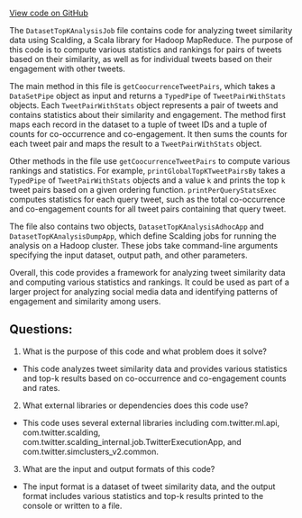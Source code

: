 [View code on GitHub](https://github.com/misbahsy/the-algorithm/src/scala/com/twitter/simclusters_v2/scalding/tweet_similarity/DatasetTopKAnalysisJob.scala)

The `DatasetTopKAnalysisJob` file contains code for analyzing tweet similarity data using Scalding, a Scala library for Hadoop MapReduce. The purpose of this code is to compute various statistics and rankings for pairs of tweets based on their similarity, as well as for individual tweets based on their engagement with other tweets.

The main method in this file is `getCoocurrenceTweetPairs`, which takes a `DataSetPipe` object as input and returns a `TypedPipe` of `TweetPairWithStats` objects. Each `TweetPairWithStats` object represents a pair of tweets and contains statistics about their similarity and engagement. The method first maps each record in the dataset to a tuple of tweet IDs and a tuple of counts for co-occurrence and co-engagement. It then sums the counts for each tweet pair and maps the result to a `TweetPairWithStats` object.

Other methods in the file use `getCoocurrenceTweetPairs` to compute various rankings and statistics. For example, `printGlobalTopKTweetPairsBy` takes a `TypedPipe` of `TweetPairWithStats` objects and a value `k` and prints the top `k` tweet pairs based on a given ordering function. `printPerQueryStatsExec` computes statistics for each query tweet, such as the total co-occurrence and co-engagement counts for all tweet pairs containing that query tweet.

The file also contains two objects, `DatasetTopKAnalysisAdhocApp` and `DatasetTopKAnalysisDumpApp`, which define Scalding jobs for running the analysis on a Hadoop cluster. These jobs take command-line arguments specifying the input dataset, output path, and other parameters.

Overall, this code provides a framework for analyzing tweet similarity data and computing various statistics and rankings. It could be used as part of a larger project for analyzing social media data and identifying patterns of engagement and similarity among users.
## Questions: 
 1. What is the purpose of this code and what problem does it solve?
- This code analyzes tweet similarity data and provides various statistics and top-k results based on co-occurrence and co-engagement counts and rates.

2. What external libraries or dependencies does this code use?
- This code uses several external libraries including com.twitter.ml.api, com.twitter.scalding, com.twitter.scalding_internal.job.TwitterExecutionApp, and com.twitter.simclusters_v2.common.

3. What are the input and output formats of this code?
- The input format is a dataset of tweet similarity data, and the output format includes various statistics and top-k results printed to the console or written to a file.
